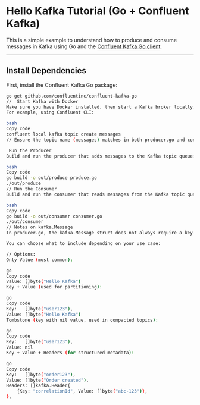 # Hello Kafka Tutorial (Go + Confluent Kafka)

This is a simple example to understand how to produce and consume messages in Kafka using Go and the [Confluent Kafka Go client](https://github.com/confluentinc/confluent-kafka-go).

---

##  Install Dependencies

First, install the Confluent Kafka Go package:

```bash
go get github.com/confluentinc/confluent-kafka-go
//  Start Kafka with Docker
Make sure you have Docker installed, then start a Kafka broker locally.
For example, using Confluent CLI:

bash
Copy code
confluent local kafka topic create messages
// Ensure the topic name (messages) matches in both producer.go and consumer.go.

 Run the Producer
Build and run the producer that adds messages to the Kafka topic queue:

bash
Copy code
go build -o out/produce produce.go
./out/produce
// Run the Consumer
Build and run the consumer that reads messages from the Kafka topic queue:

bash
Copy code
go build -o out/consumer consumer.go
./out/consumer
// Notes on kafka.Message
In producer.go, the kafka.Message struct does not always require a key.

You can choose what to include depending on your use case:

// Options:
Only Value (most common):

go
Copy code
Value: []byte("Hello Kafka")
Key + Value (used for partitioning):

go
Copy code
Key:   []byte("user123"),
Value: []byte("Hello Kafka")
Tombstone (key with nil value, used in compacted topics):

go
Copy code
Key:   []byte("user123"),
Value: nil
Key + Value + Headers (for structured metadata):

go
Copy code
Key:   []byte("order123"),
Value: []byte("Order created"),
Headers: []kafka.Header{
    {Key: "correlationId", Value: []byte("abc-123")},
},
